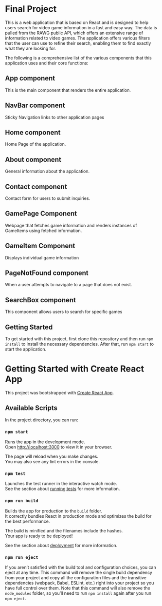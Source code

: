 # Final Project

This is a web application that is based on React and is designed to help users search for video game information in a fast and easy way. The data is pulled from the RAWG public API, which offers an extensive range of information related to video games. The application offers various filters that the user can use to refine their search, enabling them to find exactly what they are looking for.

The following is a comprehensive list of the various components that this application uses and their core functions:

## App component

This is the main component that renders the entire application.

## NavBar component

Sticky Navigation links to other application pages

## Home component

Home Page of the application.

## About component

General information about the application.

## Contact component

Contact form for users to submit inquiries.

## GamePage Component

Webpage that fetches game information and renders instances of GameItems using fetched information.

## GameItem Component

Displays individual game information

## PageNotFound component

When a user attempts to navigate to a page that does not exist.

## SearchBox component

This component allows users to search for specific games

## Getting Started

To get started with this project, first clone this repository and then run `npm install` to install the necessary dependencies. After that, run `npm start` to start the application.

# Getting Started with Create React App

This project was bootstrapped with [Create React App](https://github.com/facebook/create-react-app).

## Available Scripts

In the project directory, you can run:

### `npm start`

Runs the app in the development mode.\
Open [http://localhost:3000](http://localhost:3000/) to view it in your browser.

The page will reload when you make changes.\
You may also see any lint errors in the console.

### `npm test`

Launches the test runner in the interactive watch mode.\
See the section about [running tests](https://facebook.github.io/create-react-app/docs/running-tests) for more information.

### `npm run build`

Builds the app for production to the `build` folder.\
It correctly bundles React in production mode and optimizes the build for the best performance.

The build is minified and the filenames include the hashes.\
Your app is ready to be deployed!

See the section about [deployment](https://facebook.github.io/create-react-app/docs/deployment) for more information.

### `npm run eject`

If you aren’t satisfied with the build tool and configuration choices, you can eject at any time. This command will remove the single build dependency from your project and copy all the configuration files and the transitive dependencies (webpack, Babel, ESLint, etc.) right into your project so you have full control over them. Note that this command will also remove the `node_modules` folder, so you’ll need to run `npm install` again after you run `npm eject`.
